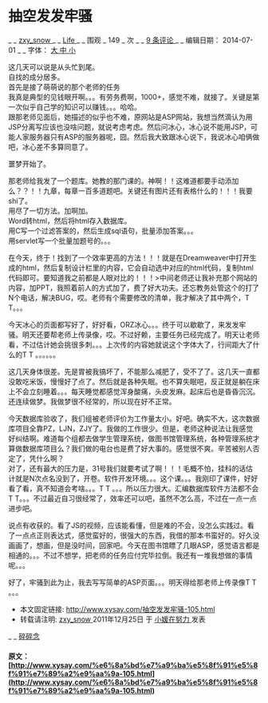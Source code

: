 #  抽空发发牢骚 

_ _ [ zxy_snow ](http://www.xysay.com/author/zxy_snow) _ _ [ Life ](http://www.xysay.com/category/life) _ _ 围观 _ 149 _ 次  _ _ [ 9 条评论 ](http://www.xysay.com/%e6%8a%bd%e7%a9%ba%e5%8f%91%e5%8f%91%e7%89%a2%e9%aa%9a-105.html#comments) _ _ 编辑日期：  2014-07-01  _ _ 字体： [ 大 ](javascript:;) [ 中 ](javascript:;) [ 小 ](javascript:;)

这几天可以说是从头忙到尾。   
自找的成分居多。   
首先是接了萌萌说的那个老师的任务   
我真是典型的见钱眼开啊。。。有劳务费啊，1000+，感觉不难，就接了。关键是第一次似乎自己学的知识可以赚钱。。。哈哈。   
跟那老师见面后，她描述的似乎也不难，原网站是ASP网站，我想当然滴认为用JSP分离写应该也没啥问题，就说考虑考虑。然后问冰心，冰心说不能用JSP，可能人家服务器只有ASP的服务器呢，囧。然后我大致跟冰心说下，我说冰心咱俩做吧，冰心差不多算同意了。 

噩梦开始了。 

那老师给我发了一个题库。她教的那门课的。神啊！！这难道都要手动添加么？？！！九章，每章一百多道题吧。关键还有图片还有表格什么的！！！我要shi了。   
用尽了一切方法。加啊加。   
Word转html，然后将html存入数据库。   
用C写一个过滤答案的，然后生成sql语句，批量添加答案。。。   
用servlet写一个批量加题号的。。。 

在今天，终于！找到了一个效率更高的方法！！！就是在Dreamweaver中打开生成的html，然后复制设计栏里的内容，它会自动选中对应的html代码，复制html代码即可。要知道我之前都是人眼对比的！！！>中间老师还让我补充那个网站的内容，加PPT，我照着前人的方式加了，费了好大功夫。还忘教务处管这个的打了N个电话，解决BUG，哎。老师有个需要修改的清单，我才解决了其中两个，T T。。。 

今天冰心的页面都写好了，好好看，ORZ冰心。。。终于可以歇歇了，来发发牢骚。明天还要帮老师上传录像，哎。不过好赖，主要任务已经完成了。明天让老师看，不过估计她会挑很多刺。。。上次传的内容她就说这个字体大了，行间距大了什么的T T 。。。。。。 

这几天身体很差。先是胃被我搞坏了，不能那么减肥了，受不了了。这几天一直都没敢吃米饭，慢慢好了点了。然后就是各种失眠。也不算失眠吧，反正就是躺在床上不会立刻睡着。。。每天睡觉都感觉浑身酸痛，头皮发麻。起床后也是昏昏沉沉。还连续做梦。我做梦很不经常的，所以现在好不正常。 

今天数据库验收了，我们组被老师评价为工作量太小。好吧。确实不大，这次数据库项目全靠PZ，LJN，ZJY了。我做的工作很少。但是，老师这种说法让我感觉好纠结啊。难道每个组都去做学生管理系统，做图书馆管理系统，各种管理系统才算做数据库项目么？我们做的电台也是费了好大事的。感觉很不爽。辛苦被别人否定了，凭什么啊？   
对了，还有最大的压力是，31号我们就要考试了啊！！！毛概不怕，挂科的话估计就是N次点名没到了，开卷。软件开发环境。。。这个课。。。我刚印了课件，好好看了看，真不知道会考啥。。。T T 。。。所以压力很大。汇编数据库软件方法都不会T T。。。不过最近自习很经常了，效率还可以吧，虽然不怎么高，不过在一点一点进步吧。 

说点有收获的。看了JS的视频，应该能看懂，但是难的不会，没怎么实践过。看了一点点正则表达式，感觉蛮好的，很强大的东西，我借的那本书蛮好的。好久没画画了，想画，但是没时间，回家吧。今天在图书馆瞟了几眼ASP，感觉语言都是相通的。。。不过不想学，把老师的任务应付完毕拉倒。我还有一堆我想做的事情呢。。。 

好了，牢骚到此为止，我去写写简单的ASP页面。。。明天得给那老师上传录像T T 。。。 

  * 本文固定链接: [ http://www.xysay.com/抽空发发牢骚-105.html ](http://www.xysay.com/%e6%8a%bd%e7%a9%ba%e5%8f%91%e5%8f%91%e7%89%a2%e9%aa%9a-105.html)
  * 转载请注明: [ zxy_snow ](http://www.xysay.com/author/zxy_snow) 2011年12月25日  于 [ 小媛在努力 ](http://www.xysay.com/) 发表 

_ _ [ 碎碎念 ](http://www.xysay.com/tag/%e7%a2%8e%e7%a2%8e%e5%bf%b5)

  

#### 原文：[http://www.xysay.com/%e6%8a%bd%e7%a9%ba%e5%8f%91%e5%8f%91%e7%89%a2%e9%aa%9a-105.html](http://www.xysay.com/%e6%8a%bd%e7%a9%ba%e5%8f%91%e5%8f%91%e7%89%a2%e9%aa%9a-105.html)